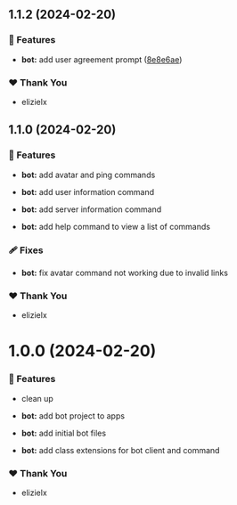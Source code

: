## 1.1.2 (2024-02-20)


### 🚀 Features

- **bot:** add user agreement prompt ([8e8e6ae](https://github.com/metanoia-labs/imperia/commit/8e8e6ae))


### ❤️  Thank You

- elizielx

## 1.1.0 (2024-02-20)


### 🚀 Features

- **bot:** add avatar and ping commands

- **bot:** add user information command

- **bot:** add server information command

- **bot:** add help command to view a list of commands


### 🩹 Fixes

- **bot:** fix avatar command not working due to invalid links


### ❤️  Thank You

- elizielx

# 1.0.0 (2024-02-20)


### 🚀 Features

- clean up

- **bot:** add bot project to apps

- **bot:** add initial bot files

- **bot:** add class extensions for bot client and command


### ❤️  Thank You

- elizielx